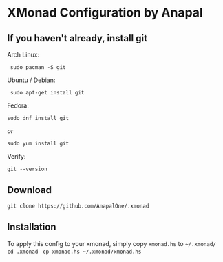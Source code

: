 # XMonad Configuration by Anapal

## If you haven't already, install git
   Arch Linux:
``` 
 sudo pacman -S git
```
   Ubuntu / Debian:
```
 sudo apt-get install git
```
   Fedora:
``` 
sudo dnf install git
``` 
*or*
``` 
sudo yum install git
```

Verify:
``` 
git --version
```


## Download
``` 
git clone https://github.com/AnapalOne/.xmonad
```


## Installation
To apply this config to your xmonad, simply copy `xmonad.hs` to `~/.xmonad/`
``` cd .xmonad```
``` cp xmonad.hs ~/.xmonad/xmonad.hs```

